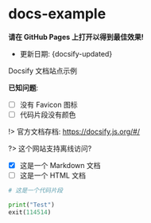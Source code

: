 # docs-example

**请在 GitHub Pages 上打开以得到最佳效果!**

- 更新日期: {docsify-updated}

Docsify 文档站点示例

**已知问题**:
- [ ] 没有 Favicon 图标
- [ ] 代码片段没有颜色

!> 官方文档存档: <https://docsify.js.org/#/>

?> 这个网站支持离线访问?

- [x] 这是一个 Markdown 文档
- [ ] 这是一个 HTML 文档

```python
# 这是一个代码片段

print("Test")
exit(114514)

```
